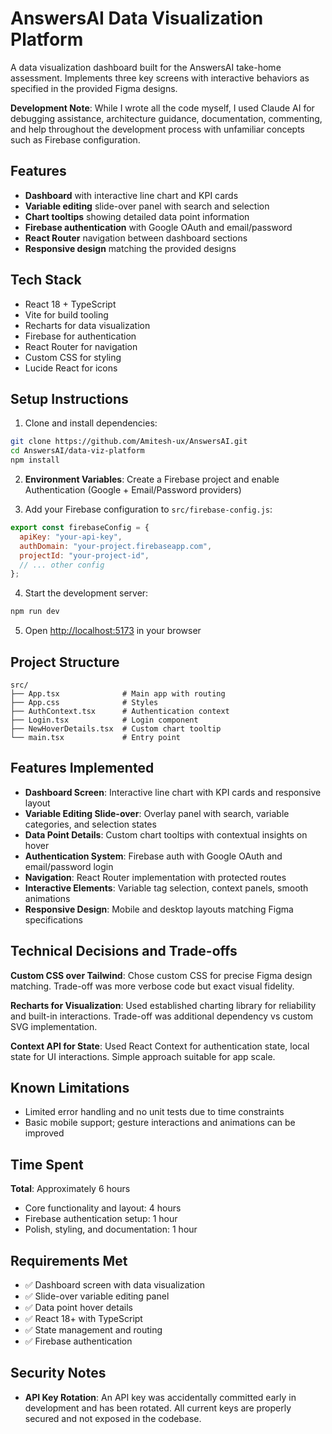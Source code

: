 # AnswersAI Data Visualization Platform

A data visualization dashboard built for the AnswersAI take-home assessment. Implements three key screens with interactive behaviors as specified in the provided Figma designs.

**Development Note**: While I wrote all the code myself, I used Claude AI for debugging assistance, architecture guidance, documentation, commenting, and help throughout the development process with unfamiliar concepts such as Firebase configuration.

## Features

- **Dashboard** with interactive line chart and KPI cards
- **Variable editing** slide-over panel with search and selection
- **Chart tooltips** showing detailed data point information
- **Firebase authentication** with Google OAuth and email/password
- **React Router** navigation between dashboard sections
- **Responsive design** matching the provided designs

## Tech Stack

- React 18 + TypeScript
- Vite for build tooling
- Recharts for data visualization
- Firebase for authentication
- React Router for navigation
- Custom CSS for styling
- Lucide React for icons

## Setup Instructions

1. Clone and install dependencies:
```bash
git clone https://github.com/Amitesh-ux/AnswersAI.git
cd AnswersAI/data-viz-platform
npm install
```

2. **Environment Variables**: Create a Firebase project and enable Authentication (Google + Email/Password providers)

3. Add your Firebase configuration to `src/firebase-config.js`:
```javascript
export const firebaseConfig = {
  apiKey: "your-api-key",
  authDomain: "your-project.firebaseapp.com",
  projectId: "your-project-id",
  // ... other config
};
```

4. Start the development server:
```bash
npm run dev
```

5. Open [http://localhost:5173](http://localhost:5173) in your browser

## Project Structure

```
src/
├── App.tsx              # Main app with routing
├── App.css              # Styles
├── AuthContext.tsx      # Authentication context
├── Login.tsx            # Login component
├── NewHoverDetails.tsx  # Custom chart tooltip
└── main.tsx             # Entry point
```

## Features Implemented

- **Dashboard Screen**: Interactive line chart with KPI cards and responsive layout
- **Variable Editing Slide-over**: Overlay panel with search, variable categories, and selection states  
- **Data Point Details**: Custom chart tooltips with contextual insights on hover
- **Authentication System**: Firebase auth with Google OAuth and email/password login
- **Navigation**: React Router implementation with protected routes
- **Interactive Elements**: Variable tag selection, context panels, smooth animations
- **Responsive Design**: Mobile and desktop layouts matching Figma specifications

## Technical Decisions and Trade-offs

**Custom CSS over Tailwind**: Chose custom CSS for precise Figma design matching. Trade-off was more verbose code but exact visual fidelity.

**Recharts for Visualization**: Used established charting library for reliability and built-in interactions. Trade-off was additional dependency vs custom SVG implementation.

**Context API for State**: Used React Context for authentication state, local state for UI interactions. Simple approach suitable for app scale.

## Known Limitations

- Limited error handling and no unit tests due to time constraints
- Basic mobile support; gesture interactions and animations can be improved

## Time Spent

**Total**: Approximately 6 hours
- Core functionality and layout: 4 hours
- Firebase authentication setup: 1 hour
- Polish, styling, and documentation: 1 hour

## Requirements Met

- ✅ Dashboard screen with data visualization
- ✅ Slide-over variable editing panel
- ✅ Data point hover details
- ✅ React 18+ with TypeScript
- ✅ State management and routing
- ✅ Firebase authentication

## Security Notes

- **API Key Rotation**: An API key was accidentally committed early in development and has been rotated. All current keys are properly secured and not exposed in the codebase.